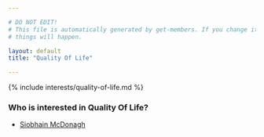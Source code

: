 ```yaml
---

# DO NOT EDIT!
# This file is automatically generated by get-members. If you change it, bad
# things will happen.

layout: default
title: "Quality Of Life"

---
```


{% include interests/quality-of-life.md %}

### Who is interested in Quality Of Life?


* [Siobhain McDonagh](members/siobhain-mcdonagh.html)
